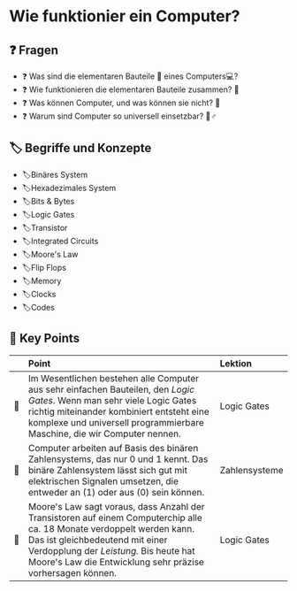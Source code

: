 # Wie funktionier ein Computer?

## ❓ Fragen 

* ❓ Was sind die elementaren Bauteile 🧱 eines Computers💻? 
* ❓ Wie funktionieren die elementaren Bauteile zusammen? 💪 
* ❓ Was können Computer, und was können sie nicht? 🤔
* ❓ Warum sind Computer so universell einsetzbar? 🦸♂ 

## 🏷 Begriffe und Konzepte

* 🏷Binäres System
* 🏷Hexadezimales System
* 🏷Bits & Bytes
* 🏷Logic Gates
* 🏷Transistor
* 🏷Integrated Circuits
* 🏷Moore's Law
* 🏷Flip Flops 
* 🏷Memory
* 🏷Clocks
* 🏷Codes

## 🔑 Key Points

|  | Point | Lektion |
| :--- | :--- | :--- |
| 🔑 | Im Wesentlichen bestehen alle Computer aus sehr einfachen Bauteilen, den _Logic Gates_. Wenn man sehr viele Logic Gates richtig miteinander kombiniert entsteht eine komplexe und universell programmierbare Maschine, die wir Computer nennen. | Logic Gates |
| 🔑 | Computer arbeiten auf Basis des binären Zahlensystems, das nur 0 und 1 kennt. Das binäre Zahlensystem lässt sich gut mit elektrischen Signalen umsetzen, die entweder an \(1\) oder aus \(0\) sein können. | Zahlensysteme |
| 🔑 | Moore's Law sagt voraus, dass Anzahl der Transistoren auf einem Computerchip alle ca. 18 Monate verdoppelt werden kann. Das ist gleichbedeutend mit einer Verdopplung der _Leistung._ Bis heute hat Moore's Law die Entwicklung sehr präzise vorhersagen können. | Logic Gates |



